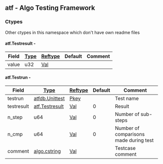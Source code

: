 ## atf - Algo Testing Framework


### Ctypes
<a href="#ctypes"></a>
<!-- dev.mdmark  mdmark:MDSECTION  state:BEG_AUTO  param:Ctypes -->
Other ctypes in this namespace which don't have own readme files

#### atf.Testresult - 
<a href="#atf-testresult"></a>

|Field|[Type](/txt/ssimdb/dmmeta/ctype.md)|[Reftype](/txt/ssimdb/dmmeta/reftype.md)|Default|Comment|
|---|---|---|---|---|
|value|u32|[Val](/txt/exe/amc/reftypes.md#val)|||

#### atf.Testrun - 
<a href="#atf-testrun"></a>

|Field|[Type](/txt/ssimdb/dmmeta/ctype.md)|[Reftype](/txt/ssimdb/dmmeta/reftype.md)|Default|Comment|
|---|---|---|---|---|
|testrun|[atfdb.Unittest](/txt/ssimdb/atfdb/unittest.md)|[Pkey](/txt/exe/amc/reftypes.md#pkey)||Test name|
|testresult|[atf.Testresult](/txt/protocol/atf/README.md#atf-testresult)|[Val](/txt/exe/amc/reftypes.md#val)|0|Result|
|n_step|u64|[Val](/txt/exe/amc/reftypes.md#val)|0|Number of sub-steps|
|n_cmp|u64|[Val](/txt/exe/amc/reftypes.md#val)|0|Number of comparisons made during test|
|comment|[algo.cstring](/txt/protocol/algo/cstring.md)|[Val](/txt/exe/amc/reftypes.md#val)||Testcase comment|

<!-- dev.mdmark  mdmark:MDSECTION  state:END_AUTO  param:Ctypes -->

